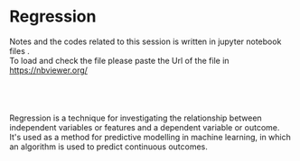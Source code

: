 # Regression
Notes and the codes related to this session is written in jupyter notebook files .\
To load and check the file please paste the Url of the file in https://nbviewer.org/ \
\
\
\
\
Regression is a technique for investigating the relationship between independent variables or features and a dependent variable or outcome.\
It's used as a method for predictive modelling in machine learning, in which an algorithm is used to predict continuous outcomes.
